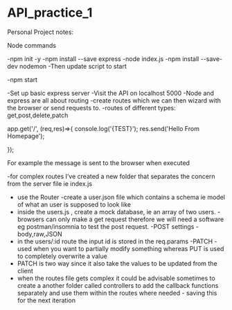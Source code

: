 # API_practice_1


Personal Project notes:

Node commands

-npm init -y
-npm install --save express
-node index.js
-npm install --save-dev nodemon
-Then update script to start

 -npm start


-Set up basic express server
-Visit the API on localhost 5000
-Node and express are all about routing
-create routes which we can then wizard with the browser or send requests to.
-routes of different types: get,post,delete,patch

app.get('/', (req,res)=>{
   console.log('{TEST}');
   res.send('Hello From Homepage');
 
});

For example the message is sent to the browser when executed

-for complex routes I’ve created a new folder that separates the concern from the server file ie index.js
- use the Router
-create a user.json file which contains a schema ie model of what an user is supposed to look like
- inside the users.js , create a mock database, ie an array of two users.
-browsers can only make a get request therefore we will need a software eg postman/insomnia to test the post request.
-POST settings - body,raw,JSON 
- in the users/:id route the input id is stored in the req.params
-PATCH - used when you want to partially modify something whereas PUT is used to completely overwrite a value
- PATCH is two way since it also take the values to be updated from the client 
- when the routes file gets complex it could be advisable sometimes to create a another folder called controllers to add the callback functions separately and use them within the routes where needed - saving this for the next iteration
